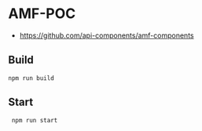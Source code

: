 # AMF-POC

* https://github.com/api-components/amf-components

## Build
``` npm run build ```

## Start
``` npm run start```